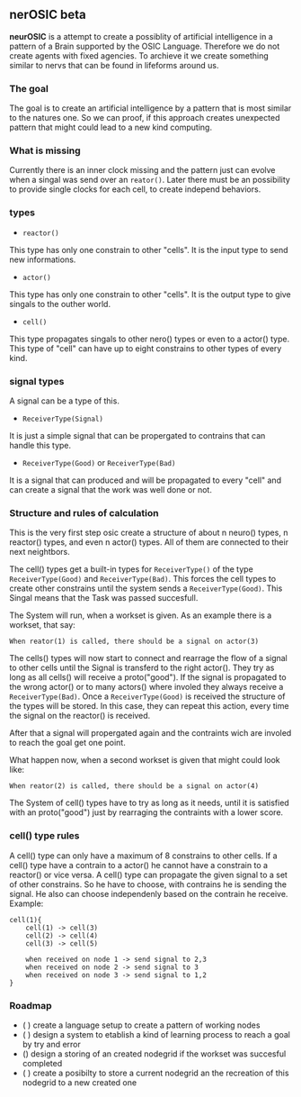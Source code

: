 
## nerOSIC beta

**neurOSIC** is a attempt to create a possiblity of artificial intelligence in a pattern of a Brain supported by the OSIC Language.
Therefore we do not create agents with fixed agencies.
To archieve it we create something similar to nervs that can be found in lifeforms around us.

### The goal

The goal is to create an artificial intelligence by a pattern that is most similar to the natures one. So we can proof, if this approach creates unexpected pattern that might could lead to a new kind computing.

### What is missing

Currently there is an inner clock missing and the pattern just can evolve when a singal was send over an `reator()`.
Later there must be an possibility to provide single clocks for each cell, to create independ behaviors.

### types

- `reactor()`

This type has only one constrain to other "cells". It is the input type to send new informations.

- `actor()`

This type has only one constrain to other "cells". It is the output type to give singals to the outher world.

- `cell()`

This type propagates singals to other nero() types or even to a actor() type. This type of "cell" can have up to eight constrains to other types of every kind.

### signal types

A signal can be a type of this.

- `ReceiverType(Signal)`

It is just a simple signal that can be propergated to contrains that can handle this type.

- `ReceiverType(Good)` or `ReceiverType(Bad)`

It is a signal that can produced and will be propagated to every "cell" and can create a signal that the work was well done or not.

### Structure and rules of calculation

This is the very first step osic create a structure of about n neuro() types, n reactor() types, and even n actor() types. All of them are connected to their next neightbors.

The cell() types get a built-in types for `ReceiverType()` of the type `ReceiverType(Good)` and `ReceiverType(Bad)`. This forces the cell types to create other constrains until the system sends a `ReceiverType(Good)`.
This Singal means that the Task was passed succesfull.

The System will run, when a workset is given.
As an example there is a workset, that say:
```
When reator(1) is called, there should be a signal on actor(3)
```
The cells() types will now start to connect and rearrage the flow of a signal to other cells until the Signal is transferd to the right actor().
They try as long as all cells() will receive a proto("good").
If the signal is propagated to the wrong actor() or to many actors() where involed they always receive a `ReceiverType(Bad)`.
Once a `ReceiverType(Good)` is received the structure of the types will be stored.
In this case, they can repeat this action, every time the signal on the reactor() is received.

After that a signal will propergated again and the contraints wich are involed to reach the goal get one point.

What happen now, when a second workset is given that might could look like:
```
When reator(2) is called, there should be a signal on actor(4)
```
The System of cell() types have to try as long as it needs, until it is satisfied with an proto("good") just by rearraging the contraints with a lower score.

### cell() type rules
A cell() type can only have a maximum of 8 constrains to other cells.
If a cell() type have a contrain to a actor() he cannot have a constrain to a reactor() or vice versa.
A cell() type can propagate the given signal to a set of other constrains. So he have to choose, with contrains he is sending the signal. He also can choose independenly based on the contrain he receive.
Example:
```
cell(1){
    cell(1) -> cell(3)
    cell(2) -> cell(4)
    cell(3) -> cell(5)

    when received on node 1 -> send signal to 2,3
    when received on node 2 -> send signal to 3
    when received on node 3 -> send signal to 1,2
}
```


### Roadmap
- ( ) create a language setup to create a pattern of working nodes
- ( ) design a system to etablish a kind of learning process to reach a goal by try and error
- () design a storing of an created nodegrid if the workset was succesful completed
- ( ) create a posibilty to store a current nodegrid an the recreation of this nodegrid to a new created one

